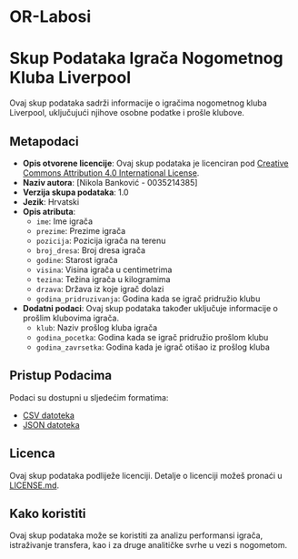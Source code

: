 # OR-Labosi
# Skup Podataka Igrača Nogometnog Kluba Liverpool

Ovaj skup podataka sadrži informacije o igračima nogometnog kluba Liverpool, uključujući njihove osobne podatke i prošle klubove.

## Metapodaci

- **Opis otvorene licencije**: Ovaj skup podataka je licenciran pod [Creative Commons Attribution 4.0 International License](https://creativecommons.org/licenses/by/4.0/).
- **Naziv autora**: [Nikola Banković - 0035214385]
- **Verzija skupa podataka**: 1.0
- **Jezik**: Hrvatski
- **Opis atributa**:
  - `ime`: Ime igrača
  - `prezime`: Prezime igrača
  - `pozicija`: Pozicija igrača na terenu
  - `broj_dresa`: Broj dresa igrača
  - `godine`: Starost igrača
  - `visina`: Visina igrača u centimetrima
  - `tezina`: Težina igrača u kilogramima
  - `drzava`: Država iz koje igrač dolazi
  - `godina_pridruzivanja`: Godina kada se igrač pridružio klubu
- **Dodatni podaci**: Ovaj skup podataka također uključuje informacije o prošlim klubovima igrača.
    - `klub`: Naziv prošlog kluba igrača
    - `godina_pocetka`: Godina kada se igrač pridružio prošlom klubu
    - `godina_zavrsetka`: Godina kada je igrač otišao iz prošlog kluba

## Pristup Podacima

Podaci su dostupni u sljedećim formatima:
- [CSV datoteka](igraci_liverpoola.csv)
- [JSON datoteka](igraci_liverpoola.json)

## Licenca

Ovaj skup podataka podliježe licenciji. Detalje o licenciji možeš pronaći u [LICENSE.md](LICENSE.md).

## Kako koristiti

Ovaj skup podataka može se koristiti za analizu performansi igrača, istraživanje transfera, kao i za druge analitičke svrhe u vezi s nogometom.
